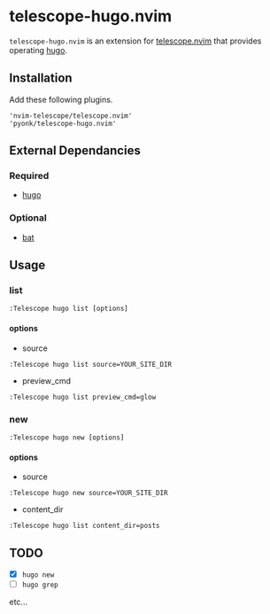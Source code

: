 # telescope-hugo.nvim
`telescope-hugo.nvim` is an extension for [telescope.nvim](https://github.com/nvim-telescope/telescope.nvim) that provides operating [hugo](https://gohugo.io/).


## Installation
Add these following plugins.

```
'nvim-telescope/telescope.nvim'
'pyonk/telescope-hugo.nvim'
```

## External Dependancies
### Required
- [hugo](https://github.com/gohugoio/hugo)

### Optional
- [bat](https://github.com/sharkdp/bat)

## Usage
### list
```
:Telescope hugo list [options]
```
#### options
- source
```
:Telescope hugo list source=YOUR_SITE_DIR
```
- preview_cmd
```
:Telescope hugo list preview_cmd=glow
```

### new
```
:Telescope hugo new [options]
```
#### options
- source
```
:Telescope hugo new source=YOUR_SITE_DIR
```
- content_dir
```
:Telescope hugo list content_dir=posts
```


## TODO
- [x] `hugo new`
- [ ] `hugo grep`

etc...
